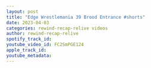 ```yaml
---
layout: post
title: "Edge Wrestlemania 39 Brood Entrance #shorts"
date: 2023-04-03
categories: rewind-recap-relive videos
author: rewind-recap-relive
spotify_track_id: 
youtube_video_id: FC2SmPGE124
apple_track_id: 
youtube_metadata: 
---
```

